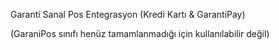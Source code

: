 Garanti Sanal Pos Entegrasyon (Kredi Kartı & GarantiPay)

(GaraniPos sınıfı henüz tamamlanmadığı için kullanılabilir değil)
